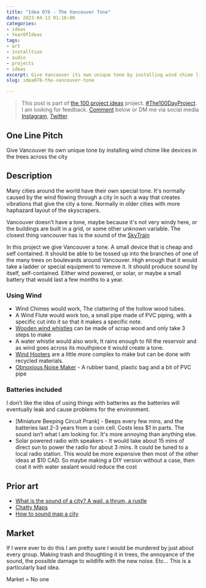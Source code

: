 ```yaml
---
title: "Idea 076 - The Vancouver Tone"
date: 2023-04-13 01:16:00
categories:
- ideas
- YearOfIdeas
tags:
- art
- installtion
- audio
- projects
- ideas
excerpt: Give Vancouver its own unique tone by installing wind chime like devices in the trees across the city
slug: idea076-the-vancouver-tone

---
```


> This post is part of [the 100 project ideas](/projects/2023-100-ideas/) project. [#The100DayProject](https://www.the100dayproject.org/). I am looking for feedback. <a href='#utterances-comments'>Comment</a> below or DM me via social media <a href="https://instagram.com/funvill" rel="nofollow noopener noreferrer"><i class="fab fa-fw fa-instagram" aria-hidden="true"></i><span class="label">Instagram</span></a>, <a href="https://twitter.com/funvill" rel="nofollow noopener noreferrer"><i class="fab fa-fw fa-twitter" aria-hidden="true"></i><span class="label">Twitter</span></a>.

## One Line Pitch

Give Vancouver its own unique tone by installing wind chime like devices in the trees across the city

## Description

Many cities around the world have their own special tone. It's normally caused by the wind flowing through a city in such a way that creates vibrations that give the city a tone. Normally in older cities with more haphazard layout of the skyscrapers.

Vancouver doesn’t have a tone, maybe because it's not very windy here, or the buildings are built in a grid, or some other unknown variable. The closest thing vancouver has is the sound of the [SkyTrain](https://en.wikipedia.org/wiki/SkyTrain_(Vancouver))

In this project we give Vancouver a tone. A small device that is cheap and self contained. It should be able to be tossed up into the branches of one of the many trees on boulevards around Vancouver. High enough that it would take a ladder or special equipment to remove it. It should produce sound by itself, self-contained. Either wind powered, or solar, or maybe a small battery that would last a few months to a year.

### Using Wind

- Wind Chimes would work, The clattering of the hollow wood tubes.
- A Wind Flute would work too, a small pipe made of PVC piping, with a specific cut into it so that it makes a specific note.
- [Wooden wind whistles](https://www.instructables.com/Make-your-own-whistle/) can be made of scrap wood and only take 3 steps to make
- A water whistle would also work, It rains enough to fill the reservoir and as wind goes across its mouthpiece it would create a tone.
- [Wind Hooters](https://www.instructables.com/Wind-Hooters-for-your-Yard/) are a little more complex to make but can be done with recycled materials.
- [Obnoxious Noise Maker](https://www.instructables.com/Really-Obnoxious-Noise-Maker/) - A rubber band, plastic bag and a bit of PVC pipe

### Batteries included

I don’t like the idea of using things with batteries as the batteries will eventually leak and cause problems for the environment.

- [Miniature Beeping Circuit Prank] - Beeps every few mins, and the batteries last 2-3 years from a coin cell. Costs less $1 in parts. The sound isn’t what I am looking for. It's more annoying than anything else.
- Solar powered radio with speakers - It would take about 15 mins of direct sun to power the radio for about 3 mins. It could be tuned to a local radio station. This would be more expensive then most of the other ideas at $10 CAD. So maybe making a DIY version without a case, then coat it with water sealant would reduce the cost

## Prior art

- [What is the sound of a city? A wail, a thrum, a rustle](https://www.chicagotribune.com/opinion/commentary/ct-urban-sound-noise-maps-spring-perspec-0414-jm-20160412-story.html) 
- [Chatty Maps](http://goodcitylife.org/chattymaps/)
- [How to sound map a city](https://citiesandmemory.com/2014/10/sound-map-city-part-one/)

## Market

If I were ever to do this I am pretty sure I would be murdered by just about every group. Making trash and thoughting it in trees, the annoyance of the sound, the possible damage to wildlife with the new noise. Etc… This is a particularly bad idea.

Market = No one

